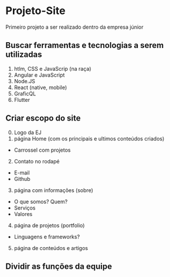 # Projeto-Site
Primeiro projeto a ser realizado dentro da empresa júnior

Buscar ferramentas e tecnologias a serem utilizadas
---------
1. htlm, CSS e JavaScrip (na raça)
2. Angular e JavaScript
3. Node.JS
4. React (native, mobile)
5. GraficQL
6. Flutter

Criar escopo do site
----------
0. Logo da EJ
1. página Home (com os principais e ultimos conteúdos criados)
- Carrossel com projetos
2. Contato no rodapé
- E-mail
- Github 
3. página com informações (sobre)
- O que somos? Quem?
- Serviços
- Valores 
4. página de projetos (portfolio)
- Linguagens e frameworks?
5. página de conteúdos e artigos

Dividir as funções da equipe
---------
